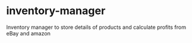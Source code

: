 # inventory-manager
Inventory manager to store details of products and calculate profits from eBay and amazon